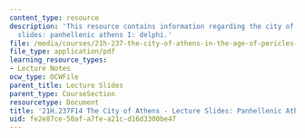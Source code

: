 ```yaml
---
content_type: resource
description: 'This resource contains information regarding the city of athens - lecture
  slides: panhellenic athens I: delphi.'
file: /media/courses/21h-237-the-city-of-athens-in-the-age-of-pericles-fall-2014/fe2e87ce50afa7fea21cd16d3300be47_MIT21H_237F14_Delphi.pdf
file_type: application/pdf
learning_resource_types:
- Lecture Notes
ocw_type: OCWFile
parent_title: Lecture Slides
parent_type: CourseSection
resourcetype: Document
title: '21H.237F14 The City of Athens - Lecture Slides: Panhellenic Athens I: Delphi'
uid: fe2e87ce-50af-a7fe-a21c-d16d3300be47
---
```

